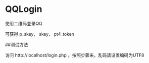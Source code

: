 # QQLogin
使用二维码登录QQ

可获得 p_skey， skey， pt4_token

##测试方法

访问 http://localhost/login.php ，按照步骤来，乱码请设置编码为UTF8
